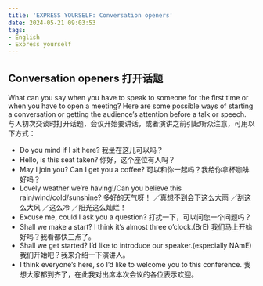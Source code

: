 ```yaml
---
title: 'EXPRESS YOURSELF: Conversation openers'
date: 2024-05-21 09:03:53
tags:
- English
- Express yourself
---
```


## Conversation openers 打开话题
What can you say when you have to speak to someone for the first time or when you have to open a meeting? Here are some possible ways of starting a conversation or getting the audience’s attention before a talk or speech. 与人初次交谈时打开话题，会议开始要讲话，或者演讲之前引起听众注意，可用以下方式：
- Do you mind if I sit here? 
我坐在这儿可以吗？
- Hello, is this seat taken? 
你好，这个座位有人吗？
- May I join you? Can I get you a coffee? 
可以和你一起吗？我给你拿杯咖啡好吗？
- Lovely weather we’re having!/Can you believe this rain/wind/cold/sunshine? 
多好的天气呀！ ／真想不到会下这么大雨 ／刮这么大风 ／这么冷 ／阳光这么灿烂！
- Excuse me, could I ask you a question? 
打扰一下，可以问您一个问题吗？
- Shall we make a start? I think it’s almost three o’clock.(BrE) 
我们马上开始好吗？我看都快三点了。
- Shall we get started? I’d like to introduce our speaker.(especially NAmE) 
我们开始吧？我来介绍一下演讲人。
- I think everyone’s here, so I’d like to welcome you to this conference. 
我想大家都到齐了，在此我对出席本次会议的各位表示欢迎。
